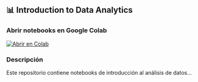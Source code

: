 ## 📊 Introduction to Data Analytics

### Abrir notebooks en Google Colab

[![Abrir en Colab](https://colab.research.google.com/assets/colab-badge.svg)](https://colab.research.google.com/github/mauriciocarazas/Introuction_Data_Analytics/blob/main/)

### Descripción
Este repositorio contiene notebooks de introducción al análisis de datos...
